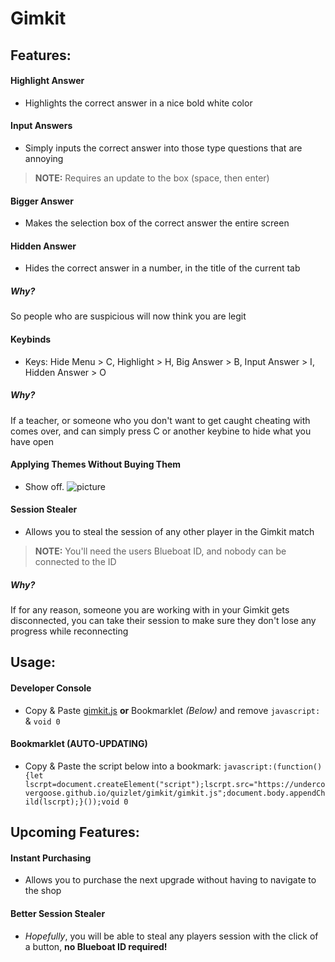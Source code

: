 # Gimkit

## Features:
#### Highlight Answer
- Highlights the correct answer in a nice bold white color
#### Input Answers
- Simply inputs the correct answer into those type questions that are annoying
> **NOTE:** Requires an update to the box (space, then enter)
#### Bigger Answer
- Makes the selection box of the correct answer the entire screen
#### Hidden Answer
- Hides the correct answer in a number, in the title of the current tab
##### Why?
So people who are suspicious will now think you are legit
#### Keybinds
- Keys: Hide Menu > C, Highlight > H, Big Answer > B, Input Answer > I, Hidden Answer > O
##### Why?
If a teacher, or someone who you don't want to get caught cheating with comes over, and can simply press C or another keybine to hide what you have open
#### Applying Themes Without Buying Them
- Show off.
![picture](../github/image/night.png)
#### Session Stealer
- Allows you to steal the session of any other player in the Gimkit match
> **NOTE:** You'll need the users Blueboat ID, and nobody can be connected to the ID
##### Why?
If for any reason, someone you are working with in your Gimkit gets disconnected, you can take their session to make sure they don't lose any progress while reconnecting

## Usage:
#### Developer Console
- Copy & Paste [gimkit.js](gimkit.js) **or** Bookmarklet *(Below)* and remove `javascript:` & `void 0`
#### Bookmarklet (AUTO-UPDATING)
- Copy & Paste the script below into a bookmark:
`javascript:(function(){let lscrpt=document.createElement("script");lscrpt.src="https://undercovergoose.github.io/quizlet/gimkit/gimkit.js";document.body.appendChild(lscrpt);}());void 0`

## Upcoming Features:
#### Instant Purchasing
- Allows you to purchase the next upgrade without having to navigate to the shop
#### Better Session Stealer
- *Hopefully*, you will be able to steal any players session with the click of a button, **no Blueboat ID required!**
